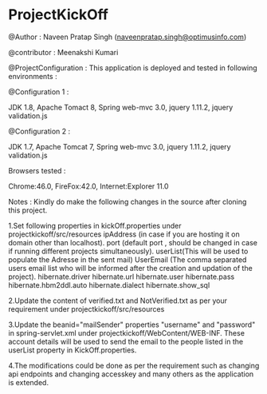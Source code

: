 # ProjectKickOff
@Author : Naveen Pratap Singh (naveenpratap.singh@optimusinfo.com)

@contributor : Meenakshi Kumari 

@ProjectConfiguration : This application is deployed and tested in following environments :
 
 @Configuration 1 :
 
 JDK 1.8,
 Apache Tomact 8,
 Spring web-mvc 3.0,
 jquery 1.11.2,
 jquery validation.js
 
 
 @Configuration 2 :
 
 JDK 1.7,
 Apache Tomcat 7,
 Spring web-mvc 3.0,
 jquery 1.11.2,
 jquery validation.js
 
 
 Browsers tested : 
 
 Chrome:46.0,
 FireFox:42.0,
 Internet:Explorer 11.0
 
 
Notes : Kindly do make the following changes  in the source after cloning this project.

1.Set following properties in kickOff.properties under projectkickoff/src/resources
  ipAddress (in case if you are hosting it on domain other than localhost).
  port (default port , should be changed in case if running different projects simultaneously).
  userList(This will be used to populate the Adresse in the sent mail)
  UserEmail (The comma separated users email list who will be informed after the creation and updation of the project).
  hibernate.driver
  hibernate.url
  hibernate.user
  hibernate.pass
  hibernate.hbm2ddl.auto
  hibernate.dialect
  hibernate.show_sql
  
  
2.Update the content of verified.txt and NotVerified.txt as per your requirement under projectkickoff/src/resources
  
3.Update the beanid="mailSender" properties "username" and "password" in spring-servlet.xml under projectkickoff/WebContent/WEB-INF.
  These account details will be used to send the email to the people listed in the userList property in KickOff.properties.

4.The modifications could be done as per the requirement such as changing api endpoints and changing accesskey and many others as the application is extended.
  
